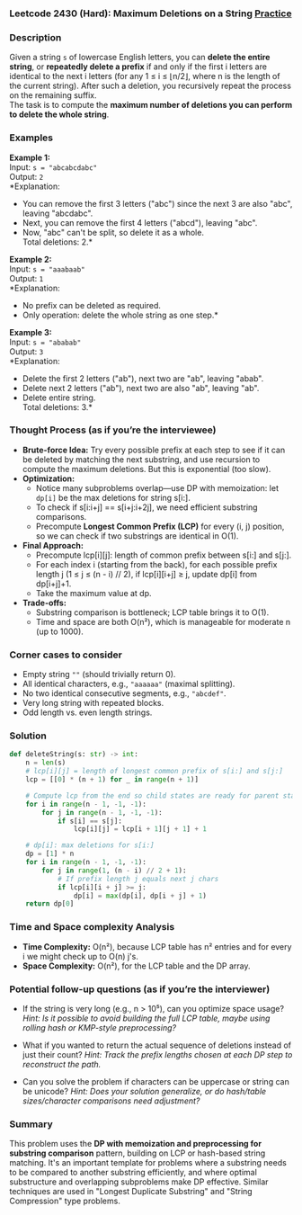 ### Leetcode 2430 (Hard): Maximum Deletions on a String [Practice](https://leetcode.com/problems/maximum-deletions-on-a-string)

### Description  
Given a string `s` of lowercase English letters, you can **delete the entire string**, or **repeatedly delete a prefix** if and only if the first i letters are identical to the next i letters (for any 1 ≤ i ≤ ⌊n/2⌋, where n is the length of the current string). After such a deletion, you recursively repeat the process on the remaining suffix.  
The task is to compute the **maximum number of deletions you can perform to delete the whole string**.

### Examples  

**Example 1:**  
Input: `s = "abcabcdabc"`  
Output: `2`  
*Explanation:  
- You can remove the first 3 letters ("abc") since the next 3 are also "abc", leaving "abcdabc".  
- Next, you can remove the first 4 letters ("abcd"), leaving "abc".  
- Now, "abc" can't be split, so delete it as a whole.  
Total deletions: 2.*

**Example 2:**  
Input: `s = "aaabaab"`  
Output: `1`  
*Explanation:  
- No prefix can be deleted as required.  
- Only operation: delete the whole string as one step.*

**Example 3:**  
Input: `s = "ababab"`  
Output: `3`  
*Explanation:  
- Delete the first 2 letters ("ab"), next two are "ab", leaving "abab".  
- Delete next 2 letters ("ab"), next two are also "ab", leaving "ab".  
- Delete entire string.  
Total deletions: 3.*

### Thought Process (as if you’re the interviewee)  

- **Brute-force Idea:** Try every possible prefix at each step to see if it can be deleted by matching the next substring, and use recursion to compute the maximum deletions. But this is exponential (too slow).
- **Optimization:**  
  - Notice many subproblems overlap—use DP with memoization: let `dp[i]` be the max deletions for string s[i:].
  - To check if s[i:i+j] == s[i+j:i+2j], we need efficient substring comparisons.
  - Precompute **Longest Common Prefix (LCP)** for every (i, j) position, so we can check if two substrings are identical in O(1).  
- **Final Approach:**  
  - Precompute lcp[i][j]: length of common prefix between s[i:] and s[j:].
  - For each index i (starting from the back), for each possible prefix length j (1 ≤ j ≤ (n - i) // 2), if lcp[i][i+j] ≥ j, update dp[i] from dp[i+j]+1.
  - Take the maximum value at dp.  
- **Trade-offs:**  
  - Substring comparison is bottleneck; LCP table brings it to O(1).  
  - Time and space are both O(n²), which is manageable for moderate n (up to 1000).

### Corner cases to consider  
- Empty string `""` (should trivially return 0).
- All identical characters, e.g., `"aaaaaa"` (maximal splitting).
- No two identical consecutive segments, e.g., `"abcdef"`.
- Very long string with repeated blocks.
- Odd length vs. even length strings.

### Solution

```python
def deleteString(s: str) -> int:
    n = len(s)
    # lcp[i][j] = length of longest common prefix of s[i:] and s[j:]
    lcp = [[0] * (n + 1) for _ in range(n + 1)]

    # Compute lcp from the end so child states are ready for parent states
    for i in range(n - 1, -1, -1):
        for j in range(n - 1, -1, -1):
            if s[i] == s[j]:
                lcp[i][j] = lcp[i + 1][j + 1] + 1

    # dp[i]: max deletions for s[i:]
    dp = [1] * n
    for i in range(n - 1, -1, -1):
        for j in range(1, (n - i) // 2 + 1):
            # If prefix length j equals next j chars
            if lcp[i][i + j] >= j:
                dp[i] = max(dp[i], dp[i + j] + 1)
    return dp[0]
```

### Time and Space complexity Analysis  

- **Time Complexity:** O(n²), because LCP table has n² entries and for every i we might check up to O(n) j's.
- **Space Complexity:** O(n²), for the LCP table and the DP array.

### Potential follow-up questions (as if you’re the interviewer)  

- If the string is very long (e.g., n > 10⁵), can you optimize space usage?
  *Hint: Is it possible to avoid building the full LCP table, maybe using rolling hash or KMP-style preprocessing?*

- What if you wanted to return the actual sequence of deletions instead of just their count?
  *Hint: Track the prefix lengths chosen at each DP step to reconstruct the path.*

- Can you solve the problem if characters can be uppercase or string can be unicode?
  *Hint: Does your solution generalize, or do hash/table sizes/character comparisons need adjustment?*

### Summary
This problem uses the **DP with memoization and preprocessing for substring comparison** pattern, building on LCP or hash-based string matching. It's an important template for problems where a substring needs to be compared to another substring efficiently, and where optimal substructure and overlapping subproblems make DP effective. Similar techniques are used in "Longest Duplicate Substring" and "String Compression" type problems.